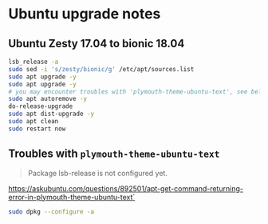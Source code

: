 # Ubuntu upgrade notes

## Ubuntu Zesty 17.04 to bionic 18.04

```bash
lsb_release -a
sudo sed -i 's/zesty/bionic/g' /etc/apt/sources.list
sudo apt upgrade -y
sudo apt upgrade -y
# you may encounter troubles with 'plymouth-theme-ubuntu-text', see bellow notes, then continue
sudo apt autoremove -y
do-release-upgrade
sudo apt dist-upgrade -y
sudo apt clean
sudo restart now
```

## Troubles with `plymouth-theme-ubuntu-text`

> Package lsb-release is not configured yet.

https://askubuntu.com/questions/892501/apt-get-command-returning-error-in-plymouth-theme-ubuntu-text`

```bash
sudo dpkg --configure -a
```

